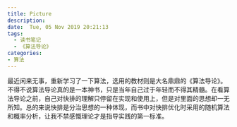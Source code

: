 ```yaml
---
title: Picture
description: 
date:  Tue, 05 Nov 2019 20:21:13
tags:
  - 读书笔记
  - 《算法导论》	
categories:
- 算法
---
```


最近闲来无事，重新学习了一下算法，选用的教材则是大名鼎鼎的《算法导论》。不得不说算法导论真的是一本神书，只是当年自己过于年轻而不得其精髓。在看算法导论之前，自己对快排的理解只停留在实现和使用上，但是对里面的思想却一无所知。总的来说快排是分治思想的一种体现，而书中对快排优化时采用的随机算法和概率分析，让我不禁感慨理论才是指导实践的第一标准。